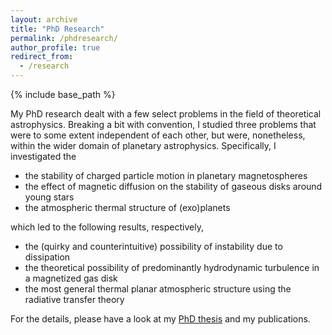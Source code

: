 ```yaml
---
layout: archive
title: "PhD Research"
permalink: /phdresearch/
author_profile: true
redirect_from:
  - /research
---
```


{% include base_path %}

My PhD research dealt with a few select problems in the field of theoretical astrophysics. Breaking a bit with convention, I studied three problems that were to some extent independent of each other, but were, nonetheless, within the wider domain of planetary astrophysics. Specifically, I investigated the
- the stability of charged particle motion in planetary magnetospheres
- the effect of magnetic diffusion on the stability of gaseous disks around young stars
- the atmospheric thermal structure of (exo)planets

which led to the following results, respectively,

- the (quirky and counterintuitive) possibility of instability due to dissipation
- the theoretical possibility of predominantly hydrodynamic turbulence in a magnetized gas disk
- the most general thermal planar atmospheric structure using the radiative transfer theory

For the details, please have a look at my [PhD thesis](https://gmohandas.github.io/files/gm-phdthesis.pdf)
and my publications.
